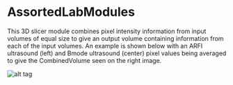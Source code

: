 # AssortedLabModules
This 3D slicer module combines pixel intensity information from input volumes of equal size to give an output volume containing information from each of the input volumes. An example is shown below with an ARFI ultrasound (left) and Bmode ultrasound (center) pixel values being averaged to give the CombinedVolume seen on the right image.


![alt tag](http://i66.tinypic.com/95vf9f.png)
